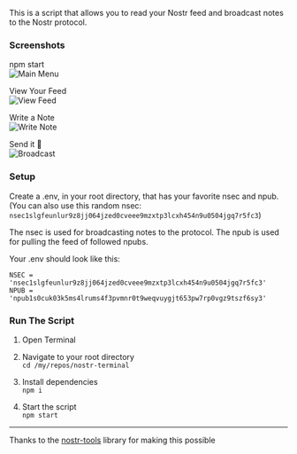 This is a script that allows you to read your Nostr feed and broadcast notes to the Nostr protocol.

### Screenshots

npm start  
![Main Menu](https://m.primal.net/LAdz.png)  

View Your Feed  
![View Feed](https://m.primal.net/LAeB.png )  

Write a Note  
![Write Note](https://m.primal.net/LAeC.png )  

Send it 🚀  
![Broadcast](https://m.primal.net/LAeD.png)


### Setup
Create a .env, in your root directory, that has your favorite nsec and npub. (You can also use this random nsec: `nsec1slgfeunlur9z8jj064jzed0cveee9mzxtp3lcxh454n9u0504jgq7r5fc3`)

The nsec is used for broadcasting notes to the protocol.
The npub is used for pulling the feed of followed npubs.

Your .env should look like this:
```
NSEC = 'nsec1slgfeunlur9z8jj064jzed0cveee9mzxtp3lcxh454n9u0504jgq7r5fc3'
NPUB = 'npub1s0cuk03k5ms4lrums4f3pvmnr0t9weqvuygjt653pw7rp0vgz9tszf6sy3'
```

### Run The Script
1. Open Terminal

1. Navigate to your root directory  
`cd /my/repos/nostr-terminal`

1. Install dependencies  
`npm i`

1. Start the script  
`npm start`  

---  
Thanks to the [nostr-tools](https://github.com/nbd-wtf/nostr-tools) library for making this possible
